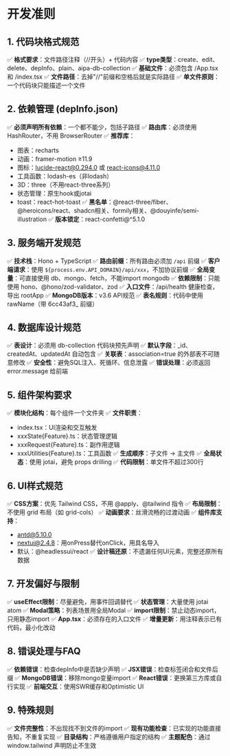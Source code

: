 # 开发准则
## 1. 代码块格式规范
✅ **格式要求**：文件路径注释（//开头）+ 代码内容
✅ **type类型**：create、edit、delete、depInfo、plain、aipa-db-collection
✅ **基础文件**：必须包含 /App.tsx 和 /index.tsx
✅ **文件路径**：去掉"//"前缀和空格后就是实际路径
✅ **单文件原则**：一个代码块只能描述一个文件

## 2. 依赖管理 (depInfo.json)
✅ **必须声明所有依赖**：一个都不能少，包括子路径
✅ **路由库**：必须使用 HashRouter，不用 BrowserRouter
✅ **推荐库**：
   - 图表：recharts
   - 动画：framer-motion ≥11.9
   - 图标：lucide-react@0.294.0 或 react-icons@4.11.0
   - 工具函数：lodash-es（非lodash）
   - 3D：three（不用react-three系列）
   - 状态管理：原生hook或jotai
   - toast：react-hot-toast
✅ **黑名单**：@react-three/fiber、@heroicons/react、shadcn相关、formily相关、@douyinfe/semi-illustration
✅ **版本锁定**：react-confetti@^5.1.0

## 3. 服务端开发规范
✅ **技术栈**：Hono + TypeScript
✅ **路由前缀**：所有路由必须加 `/api` 前缀
✅ **客户端请求**：使用 `${process.env.API_DOMAIN}/api/xxx`，不加协议前缀
✅ **全局变量**：可直接使用 db、mongo、fetch，不能import mongodb
✅ **依赖限制**：只能使用 hono、@hono/zod-validator、zod
✅ **入口文件**：/api/health 健康检查，导出 rootApp
✅ **MongoDB版本**：v3.6 API规范
✅ **表名规则**：代码中使用 rawName（带 6cc43af3_ 前缀）

## 4. 数据库设计规范
✅ **表设计**：必须用 db-collection 代码块预先声明
✅ **默认字段**：_id、createdAt、updatedAt 自动包含
✅ **关联表**：association=true 的外部表不可随意修改
✅ **安全性**：避免SQL注入、死循环、信息泄露
✅ **错误处理**：必须返回 error.message 给前端

## 5. 组件架构要求
✅ **模块化结构**：每个组件一个文件夹
✅ **文件职责**：
   - index.tsx：UI渲染和交互触发
   - xxxState{Feature}.ts：状态管理逻辑
   - xxxRequest{Feature}.ts：副作用逻辑
   - xxxUtilities{Feature}.ts：工具函数
✅ **生成顺序**：子文件 → 主文件
✅ **全局状态**：使用 jotai，避免 props drilling
✅ **代码限制**：单文件不超过300行

## 6. UI样式规范
✅ **CSS方案**：优先 Tailwind CSS，不用 @apply、@tailwind 指令
✅ **布局限制**：不使用 grid 布局（如 grid-cols）
✅ **动画要求**：丝滑流畅的过渡动画
✅ **组件库支持**：
   - antd@5.10.0
   - nextui@2.4.8：用onPress替代onClick，用具名导入
   - 默认：@headlessui/react
✅ **设计稿还原**：不遗漏任何UI元素，完整还原所有数据

## 7. 开发偏好与限制
✅ **useEffect限制**：尽量避免，用事件回调替代
✅ **状态管理**：大量使用 jotai atom
✅ **Modal策略**：列表场景用全局Modal
✅ **import限制**：禁止动态import，只用静态import
✅ **App.tsx**：必须存在的入口文件
✅ **增量更新**：用注释表示已有代码，最小化改动

## 8. 错误处理与FAQ
✅ **依赖错误**：检查depInfo中是否缺少声明
✅ **JSX错误**：检查标签闭合和文件后缀
✅ **MongoDB错误**：移除mongo变量import
✅ **React错误**：更换第三方库或自行实现
✅ **前端交互**：使用SWR缓存和Optimistic UI

## 9. 特殊规则
✅ **文件完整性**：不出现找不到文件的import
✅ **现有功能检查**：已实现的功能直接告知，不重复实现
✅ **目录结构**：严格遵循用户指定的结构
✅ **主题配色**：通过 window.tailwind 声明防止不生效
